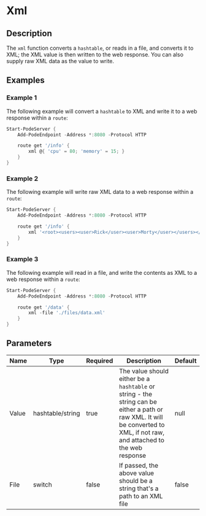 # Xml

## Description

The `xml` function converts a `hashtable`, or reads in a file, and converts it to XML; the XML value is then written to the web response. You can also supply raw XML data as the value to write.

## Examples

### Example 1

The following example will convert a `hashtable` to XML and write it to a web response within a `route`:

```powershell
Start-PodeServer {
    Add-PodeEndpoint -Address *:8080 -Protocol HTTP

    route get '/info' {
        xml @{ 'cpu' = 80; 'memory' = 15; }
    }
}
```

### Example 2

The following example will write raw XML data to a web response within a `route`:

```powershell
Start-PodeServer {
    Add-PodeEndpoint -Address *:8080 -Protocol HTTP

    route get '/info' {
        xml '<root><users><user>Rick</user><user>Morty</user></users></root>'
    }
}
```

### Example 3

The following example will read in a file, and write the contents as XML to a web response within a `route`:

```powershell
Start-PodeServer {
    Add-PodeEndpoint -Address *:8080 -Protocol HTTP

    route get '/data' {
        xml -file './files/data.xml'
    }
}
```

## Parameters

| Name | Type | Required | Description | Default |
| ---- | ---- | -------- | ----------- | ------- |
| Value | hashtable/string | true | The value should either be a `hashtable` or string - the string can be either a path or raw XML. It will be converted to XML, if not raw, and attached to the web response | null |
| File | switch | false | If passed, the above value should be a string that's a path to an XML file | false |
